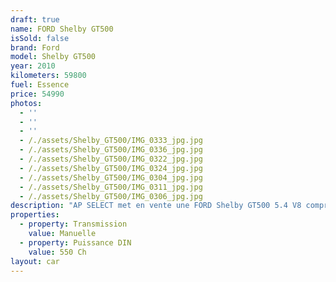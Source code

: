 ```yaml
---
draft: true
name: FORD Shelby GT500
isSold: false
brand: Ford
model: Shelby GT500
year: 2010
kilometers: 59800
fuel: Essence
price: 54990
photos:
  - ''
  - ''
  - ''
  - /./assets/Shelby_GT500/IMG_0333_jpg.jpg
  - /./assets/Shelby_GT500/IMG_0336_jpg.jpg
  - /./assets/Shelby_GT500/IMG_0322_jpg.jpg
  - /./assets/Shelby_GT500/IMG_0324_jpg.jpg
  - /./assets/Shelby_GT500/IMG_0304_jpg.jpg
  - /./assets/Shelby_GT500/IMG_0311_jpg.jpg
  - /./assets/Shelby_GT500/IMG_0306_jpg.jpg
description: "AP SELECT met en vente une FORD Shelby GT500 5.4 V8 compresseur 550ch pack SVT boîte mécanique.\nModèle du 05/2010 avec 59800km.\n\nCouleur grey metallic, intérieur Cuir bi matière cuir / Alcantara avec surpiqûres blanc\n\nCarte grise française sans malus \U0001F1EB\U0001F1F7\n\nLe véhicule est en parfait état avec historique limpide.\n\nVendu avec une garantie 6 mois.\n\nEntretien complet moteur, boîte, pont fait en 2023.\nNouvel entretien 2024 fait pour la vente avec pneus et freins neuf.\n\nÉquipements et options :\n- Pack SVT\n- Boîte mécanique 6\n- Châssis sport\n- Système hi-fi\n- Navigation GPS 3D\n- Climatisation\n- Alarme antivol\n- Sièges électriques\n- Retroviseurs rabattables electriquement et anti-éblouissement\n- Régulateur de vitesse\n- Vitrage calorifuge\n- Shadow line brillant\n- Kit éclairage\n- Ciel de pavillon Anthracite\n\nDisponible et visible sur RDV pour acheteur sérieux.\n\nPossibilité d’un garantie 3 mois avec 6 ou 12 mois en supplément.\n\nRéalisation des démarches d'immatriculation.\n\nAP SELECT c'est des solutions de courtage et conciergerie sur mesure pour profiter librement de sa passion et de son patrimoine.\n\nPrenez le volant, AP SELECT s'occupe du reste."
properties:
  - property: Transmission
    value: Manuelle
  - property: Puissance DIN
    value: 550 Ch
layout: car
---
```


